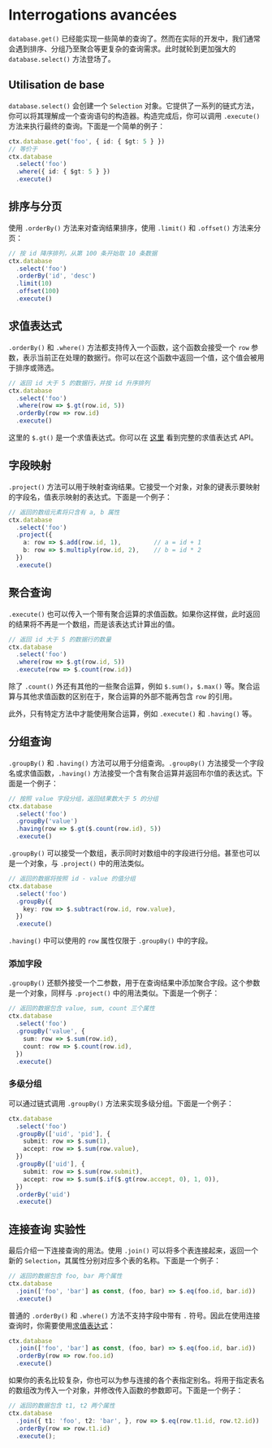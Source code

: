 # Interrogations avancées

`database.get()` 已经能实现一些简单的查询了。然而在实际的开发中，我们通常会遇到排序、分组乃至聚合等更复杂的查询需求。此时就轮到更加强大的 `database.select()` 方法登场了。

## Utilisation de base

`database.select()` 会创建一个 `Selection` 对象。它提供了一系列的链式方法，你可以将其理解成一个查询语句的构造器。构造完成后，你可以调用 `.execute()` 方法来执行最终的查询。下面是一个简单的例子：

```ts
ctx.database.get('foo', { id: { $gt: 5 } })
// 等价于
ctx.database
  .select('foo')
  .where({ id: { $gt: 5 } })
  .execute()
```

## 排序与分页

使用 `.orderBy()` 方法来对查询结果排序，使用 `.limit()` 和 `.offset()` 方法来分页：

```ts
// 按 id 降序排列，从第 100 条开始取 10 条数据
ctx.database
  .select('foo')
  .orderBy('id', 'desc')
  .limit(10)
  .offset(100)
  .execute()
```

## 求值表达式

`.orderBy()` 和 `.where()` 方法都支持传入一个函数，这个函数会接受一个 `row` 参数，表示当前正在处理的数据行。你可以在这个函数中返回一个值，这个值会被用于排序或筛选。

```ts
// 返回 id 大于 5 的数据行，并按 id 升序排列
ctx.database
  .select('foo')
  .where(row => $.gt(row.id, 5))
  .orderBy(row => row.id)
  .execute()
```

这里的 `$.gt()` 是一个求值表达式。你可以在 [这里](../../api/database/evaluation.md) 看到完整的求值表达式 API。

## 字段映射

`.project()` 方法可以用于映射查询结果。它接受一个对象，对象的键表示要映射的字段名，值表示映射的表达式。下面是一个例子：

```ts
// 返回的数组元素将只含有 a, b 属性
ctx.database
  .select('foo')
  .project({
    a: row => $.add(row.id, 1),         // a = id + 1
    b: row => $.multiply(row.id, 2),    // b = id * 2
  })
  .execute()
```

## 聚合查询

`.execute()` 也可以传入一个带有聚合运算的求值函数。如果你这样做，此时返回的结果将不再是一个数组，而是该表达式计算出的值。

```ts
// 返回 id 大于 5 的数据行的数量
ctx.database
  .select('foo')
  .where(row => $.gt(row.id, 5))
  .execute(row => $.count(row.id))
```

除了 `.count()` 外还有其他的一些聚合运算，例如 `$.sum()`，`$.max()` 等。聚合运算与其他求值函数的区别在于，聚合运算的外部不能再包含 `row` 的引用。

此外，只有特定方法中才能使用聚合运算，例如 `.execute()` 和 `.having()` 等。

## 分组查询

`.groupBy()` 和 `.having()` 方法可以用于分组查询。`.groupBy()` 方法接受一个字段名或求值函数，`.having()` 方法接受一个含有聚合运算并返回布尔值的表达式。下面是一个例子：

```ts
// 按照 value 字段分组，返回结果数大于 5 的分组
ctx.database
  .select('foo')
  .groupBy('value')
  .having(row => $.gt($.count(row.id), 5))
  .execute()
```

`.groupBy()` 可以接受一个数组，表示同时对数组中的字段进行分组。甚至也可以是一个对象，与 `.project()` 中的用法类似。

```ts
// 返回的数据将按照 id - value 的值分组
ctx.database
  .select('foo')
  .groupBy({
    key: row => $.subtract(row.id, row.value),
  })
  .execute()
```

`.having()` 中可以使用的 `row` 属性仅限于 `.groupBy()` 中的字段。

### 添加字段

`.groupBy()` 还额外接受一个二参数，用于在查询结果中添加聚合字段。这个参数是一个对象，同样与 `.project()` 中的用法类似。下面是一个例子：

```ts
// 返回的数据包含 value, sum, count 三个属性
ctx.database
  .select('foo')
  .groupBy('value', {
    sum: row => $.sum(row.id),
    count: row => $.count(row.id),
  })
  .execute()
```

### 多级分组

可以通过链式调用 `.groupBy()` 方法来实现多级分组。下面是一个例子：

```ts
ctx.database
  .select('foo')
  .groupBy(['uid', 'pid'], {
    submit: row => $.sum(1),
    accept: row => $.sum(row.value),
  })
  .groupBy(['uid'], {
    submit: row => $.sum(row.submit),
    accept: row => $.sum($.if($.gt(row.accept, 0), 1, 0)),
  })
  .orderBy('uid')
  .execute()
```

## 连接查询 <badge type="warning">实验性</badge>

最后介绍一下连接查询的用法。使用 `.join()` 可以将多个表连接起来，返回一个新的 `Selection`，其属性分别对应多个表的名称。下面是一个例子：

```ts
// 返回的数据包含 foo, bar 两个属性
ctx.database
  .join(['foo', 'bar'] as const, (foo, bar) => $.eq(foo.id, bar.id))
  .execute()
```

普通的 `.orderBy()` 和 `.where()` 方法不支持字段中带有 `.` 符号。因此在使用连接查询时，你需要使用[求值表达式](#求值表达式)：

```ts
ctx.database
  .join(['foo', 'bar'] as const, (foo, bar) => $.eq(foo.id, bar.id))
  .orderBy(row => row.foo.id)
  .execute()
```

如果你的表名比较复杂，你也可以为参与连接的各个表指定别名。将用于指定表名的数组改为传入一个对象，并修改传入函数的参数即可。下面是一个例子：

```ts
// 返回的数据包含 t1, t2 两个属性
ctx.database
  .join({ t1: 'foo', t2: 'bar', }, row => $.eq(row.t1.id, row.t2.id))
  .orderBy(row => row.t1.id)
  .execute();
```

